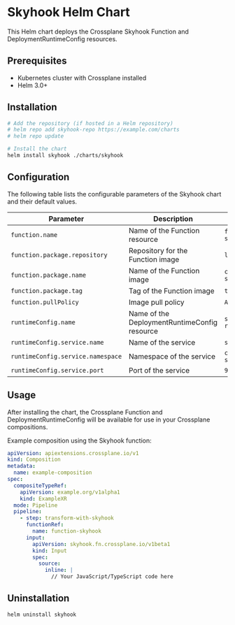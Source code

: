 # Skyhook Helm Chart

This Helm chart deploys the Crossplane Skyhook Function and DeploymentRuntimeConfig resources.

## Prerequisites

- Kubernetes cluster with Crossplane installed
- Helm 3.0+

## Installation

```bash
# Add the repository (if hosted in a Helm repository)
# helm repo add skyhook-repo https://example.com/charts
# helm repo update

# Install the chart
helm install skyhook ./charts/skyhook
```

## Configuration

The following table lists the configurable parameters of the Skyhook chart and their default values.

| Parameter | Description | Default |
|-----------|-------------|---------|
| `function.name` | Name of the Function resource | `function-skyhook` |
| `function.package.repository` | Repository for the Function image | `localhost:5001` |
| `function.package.name` | Name of the Function image | `crossplane-skyhook` |
| `function.package.tag` | Tag of the Function image | `test` |
| `function.pullPolicy` | Image pull policy | `Always` |
| `runtimeConfig.name` | Name of the DeploymentRuntimeConfig resource | `skyhook-runtime-config` |
| `runtimeConfig.service.name` | Name of the service | `skyhook-server` |
| `runtimeConfig.service.namespace` | Namespace of the service | `crossplane-system` |
| `runtimeConfig.service.port` | Port of the service | `9443` |

## Usage

After installing the chart, the Crossplane Function and DeploymentRuntimeConfig will be available for use in your Crossplane compositions.

Example composition using the Skyhook function:

```yaml
apiVersion: apiextensions.crossplane.io/v1
kind: Composition
metadata:
  name: example-composition
spec:
  compositeTypeRef:
    apiVersion: example.org/v1alpha1
    kind: ExampleXR
  mode: Pipeline
  pipeline:
    - step: transform-with-skyhook
      functionRef:
        name: function-skyhook
      input:
        apiVersion: skyhook.fn.crossplane.io/v1beta1
        kind: Input
        spec:
          source:
            inline: |
              // Your JavaScript/TypeScript code here
```

## Uninstallation

```bash
helm uninstall skyhook
